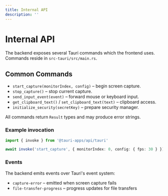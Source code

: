 ```yaml
---
title: Internal API
description: ''
---
```

# Internal API

The backend exposes several Tauri commands which the frontend uses. Commands reside in `src-tauri/src/main.rs`.

## Common Commands
- `start_capture(monitorIndex, config)` – begin screen capture.
- `stop_capture()` – stop current capture.
- `send_input_event(event)` – forward mouse or keyboard input.
- `get_clipboard_text()` / `set_clipboard_text(text)` – clipboard access.
- `initialize_security(secretKey)` – prepare security manager.

All commands return `Result` types and may produce error strings.

### Example invocation

```ts
import { invoke } from '@tauri-apps/api/tauri'

await invoke('start_capture', { monitorIndex: 0, config: { fps: 30 } })
```

### Events

The backend emits events over Tauri's event system:

- `capture-error` – emitted when screen capture fails
- `file-transfer-progress` – progress updates for file transfers